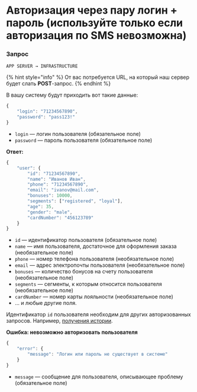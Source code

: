 # Авторизация через пару логин + пароль \(используйте только если авторизация по SMS невозможна\)

### Запрос

`APP SERVER → INFRASTRUCTURE`

{% hint style="info" %}
От вас потребуется URL, на который наш сервер будет слать **POST**-запрос. 
{% endhint %}

В вашу систему будут приходить вот такие данные:

```javascript
{
    "login": "71234567890",
    "password": "pass123!"
}
```

* `login` — логин пользователя \(обязательное поле\)
* `password` — пароль пользователя \(обязательное поле\)

**Ответ:**

```javascript
{
    "user": {
        "id": "71234567890",
        "name": "Иванов Иван",
        "phone": "71234567890",
        "email": "ivanov@mail.com",
        "bonuses": 10000,
        "segments": ["registered", "loyal"],
        "age": 35,
        "gender": "male",
        "cardNumber": "456123789"
    }
}
```

* `id` — идентификатор пользователя \(обязательное поле\)
* `name` — имя пользователя, достаточное для оформления заказа \(необязательное поле\)
* `phone` — номер телефона пользователя \(необязательное поле\)
* `email` — адрес электропочты пользователя \(необязательное поле\)
* `bonuses` — количество бонусов на счету пользователя \(необязательное поле\)
* `segments` — сегменты, к которым относится пользователя \(необязательное поле\)
* `cardNumber` — номер карты лояльности \(необязательное поле\)
* … и любые другие поля.

Идентификатор `id` пользователя необходим для других авторизованных запросов. Например, [получения истории](order-history.md).

**Ошибка: невозможно авторизовать пользователя**

```javascript
{
    "error": {
        "message": "Логин или пароль не существует в системе"
    }
}
```

* `message` — сообщение для пользователя, описывающее проблему \(обязательное поле\)

